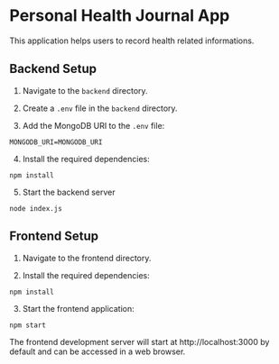  # Personal Health Journal App

This application helps users to record health related informations.

## Backend Setup

1. Navigate to the `backend` directory.

2. Create a `.env` file in the `backend` directory.

3. Add the MongoDB URI to the `.env` file:
```
MONGODB_URI=MONGODB_URI
```

4. Install the required dependencies:
```
npm install
```
5. Start the backend server
```
node index.js
```

## Frontend Setup
1. Navigate to the frontend directory.

2. Install the required dependencies:

```
npm install
```

3. Start the frontend application:

```
npm start
```

The frontend development server will start at http://localhost:3000 by default and can be accessed in a web browser.